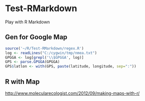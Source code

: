 Test-RMarkdown
==============

Play with R Markdown

## Gen for Google Map
```R
source('~/R/Test-RMarkdown/regex.R')
log <- readLines("C:/cygwin/tmp/nmea.txt")
GPGGA <- log[grepl('\\$GPGGA', log)]
GPS <- parse.GPGGA(GPGGA)
GPS$latlon <- with(GPS, paste(latitude, longitude, sep=":"))
```

## R with Map
<http://www.molecularecologist.com/2012/09/making-maps-with-r/>
